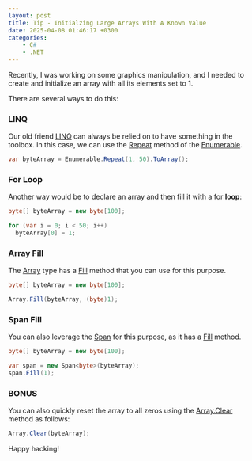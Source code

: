 ```yaml
---
layout: post
title: Tip - Initialzing Large Arrays With A Known Value
date: 2025-04-08 01:46:17 +0300
categories:
    - C#
    - .NET
---
```


Recently, I was working on some graphics manipulation, and I needed to create and initialize an array with all its elements set to 1.

There are several ways to do this:

### LINQ

Our old friend [LINQ](https://learn.microsoft.com/en-us/dotnet/csharp/linq/) can always be relied on to have something in the toolbox. In this case, we can use the [Repeat](https://learn.microsoft.com/en-us/dotnet/api/system.linq.enumerable.repeat?view=net-9.0) method of the [Enumerable](https://learn.microsoft.com/en-us/dotnet/api/system.linq.enumerable?view=net-9.0).

```c#
var byteArray = Enumerable.Repeat(1, 50).ToArray();
```

### For Loop

Another way would be to declare an array and then fill it with a for **loop**:

```c#
byte[] byteArray = new byte[100];

for (var i = 0; i < 50; i++)
  byteArray[0] = 1;
```

### Array Fill

The [Array](https://learn.microsoft.com/en-us/dotnet/csharp/language-reference/builtin-types/arrays) type has a [Fill](https://learn.microsoft.com/en-us/dotnet/api/system.array.fill?view=net-9.0) method that you can use for this purpose.

```c#
byte[] byteArray = new byte[100];

Array.Fill(byteArray, (byte)1);
```

### Span Fill

You can also leverage the [Span](https://learn.microsoft.com/en-us/dotnet/api/system.span-1?view=net-9.0) for this purpose, as it has a [Fill](https://learn.microsoft.com/en-us/dotnet/api/system.span-1.fill?view=net-9.0) method.

```c#
byte[] byteArray = new byte[100];

var span = new Span<byte>(byteArray);
span.Fill(1);
```

### BONUS

You can also quickly reset the array to all zeros using the [Array.Clear](https://learn.microsoft.com/en-us/dotnet/api/system.array.clear?view=net-9.0) method as follows:

```c#
Array.Clear(byteArray);
```



Happy hacking!
